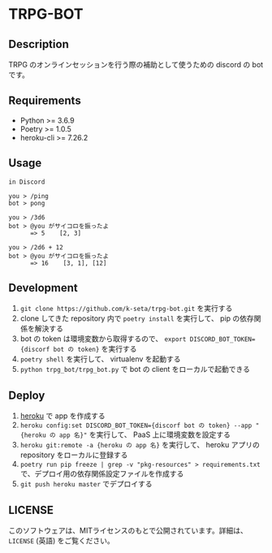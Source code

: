 # TRPG-BOT
## Description
TRPG のオンラインセッションを行う際の補助として使うための discord の bot です。

## Requirements
- Python >= 3.6.9
- Poetry >= 1.0.5
- heroku-cli >= 7.26.2

## Usage
```
in Discord

you > /ping
bot > pong

you > /3d6
bot > @you がサイコロを振ったよ
      => 5    [2, 3]

you > /2d6 + 12
bot > @you がサイコロを振ったよ
      => 16    [3, 1], [12]
```

## Development
1. `git clone https://github.com/k-seta/trpg-bot.git` を実行する
1. clone してきた repository 内で `poetry install` を実行して、 pip の依存関係を解決する
1. bot の token は環境変数から取得するので、 `export DISCORD_BOT_TOKEN={discorf bot の token}` を実行する
1. `poetry shell` を実行して、 virtualenv を起動する
1. `python trpg_bot/trpg_bot.py` で bot の client をローカルで起動できる

## Deploy
1. [heroku](https://jp.heroku.com/) で app を作成する
1. `heroku config:set DISCORD_BOT_TOKEN={discorf bot の token} --app "{heroku の app 名}"` を実行して、 PaaS 上に環境変数を設定する
1. `heroku git:remote -a {heroku の app 名}` を実行して、 heroku アプリの repository をローカルに登録する
1. `poetry run pip freeze | grep -v "pkg-resources" > requirements.txt` で、デプロイ用の依存関係設定ファイルを作成する
1. `git push heroku master` でデプロイする

## LICENSE
このソフトウェアは、MITライセンスのもとで公開されています。詳細は、 `LICENSE` (英語) をご覧ください。
